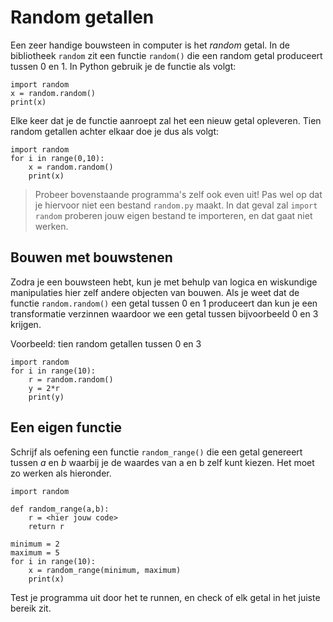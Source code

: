 # Random getallen

Een zeer handige bouwsteen in computer is het *random* getal. In de bibliotheek `random` zit een functie `random()` die een random getal produceert tussen 0 en 1. In Python gebruik je de functie als volgt:

    import random
    x = random.random()
    print(x)

Elke keer dat je de functie aanroept zal het een nieuw getal opleveren. Tien random getallen achter elkaar doe je dus als volgt:

    import random
    for i in range(0,10):
        x = random.random()
        print(x)

> Probeer bovenstaande programma's zelf ook even uit! Pas wel op dat je hiervoor niet een bestand `random.py` maakt. In dat geval zal `import random` proberen jouw eigen bestand te importeren, en dat gaat niet werken.

## Bouwen met bouwstenen

Zodra je een bouwsteen hebt, kun je met behulp van logica en wiskundige manipulaties hier zelf andere objecten van bouwen. Als je weet dat de functie `random.random()` een getal tussen 0 en 1 produceert dan kun je een transformatie verzinnen waardoor we een getal tussen bijvoorbeeld 0 en 3 krijgen.

Voorbeeld: tien random getallen tussen 0 en 3

    import random
    for i in range(10):
        r = random.random()
        y = 2*r
        print(y)

## Een eigen functie

Schrijf als oefening een functie `random_range()` die een getal genereert tussen *a* en *b* waarbij je de waardes van a en b zelf kunt kiezen. Het moet zo werken als hieronder.

    import random

    def random_range(a,b):
        r = <hier jouw code>
        return r

    minimum = 2
    maximum = 5
    for i in range(10):
        x = random_range(minimum, maximum)
        print(x)

Test je programma uit door het te runnen, en check of elk getal in het juiste bereik zit.
